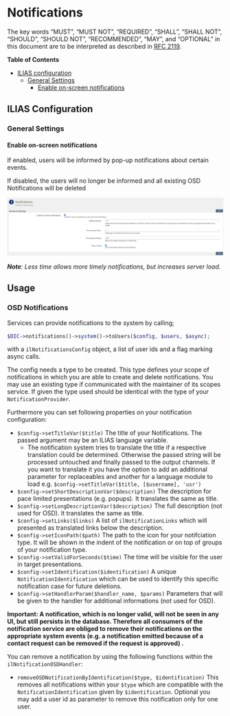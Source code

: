 # Notifications

The key words “MUST”, “MUST NOT”, “REQUIRED”, “SHALL”, “SHALL NOT”, “SHOULD”,
“SHOULD NOT”, “RECOMMENDED”, “MAY”, and “OPTIONAL” in this document are to be
interpreted as described in [RFC 2119](https://www.ietf.org/rfc/rfc2119.txt).

**Table of Contents**
<!-- TOC -->

  - [ILIAS configuration](#ilias-configuration)
    - [General Settings](#general-settings)
      - [Enable on-screen notifications](#enable-on-screen-notifications)

<!-- /TOC -->

## ILIAS Configuration

### General Settings

#### Enable on-screen notifications

If enabled, users will be informed by pop-up notifications about certain events.

If disabled, the users will no longer be informed and all existing OSD Notifications will be deleted

![](./docu/images/settings_enable_osd_en.png)

***Note**: Less time allows more timely notifications, but increases server load.*

## Usage

### OSD Notifications

Services can provide notifications to the system by calling;

```php
$DIC->notifications()->system()->toUsers($config, $users, $async);
```

with a `ilNotificationsConfig` object, a list of user ids and a flag marking async calls.

The config needs a type to be created. This type defines your scope of notifications in which you are able to create and delete
notifications. You may use an existing type if communicated with the maintainer of its scopes service. If given the type used
should be identical with the type of your `NotificationProvider`.

Furthermore you can set following properties on your notification configuration:

- `$config->setTitleVar($title)` The title of your Notifications. The passed argument may be an ILIAS language variable.
    - The notification system tries to translate the title if a respective translation could be determined. Otherwise the passed string will be processed untouched and finally passed to the output channels. If you want to translate it you have the option
      to add an additional parameter for replaceables and another for a language module to load e.g. `$config->setTitleVar($title, [$username], 'usr')`
- `$config->setShortDescriptionVar($description)` The description for pace limited presentations (e.g. popups). It translates the same as title.
- `$config->setLongDescriptionVar($description)` The full description (not used for OSD). It translates the same as title.
- `$config->setLinks($links)` A list of `ilNotificationLinks` which will presented as translated links below the description.
- `$config->setIconPath($path)` The path to the icon for your notifciation type. It will be shown in the indent of the notification or on top of groups of your notification type.
- `$config->setValidForSeconds($time)` The time will be visible for the user in target presentations.
- `$config->setIdentification($identification)` A unique `NotificationIdentification` which can be used to identify this specific notification case for future deletions.
- `$config->setHandlerParam($handler_name, $params)` Parameters that will be given to the handler for additional informations (not used for OSD).

**Important: A notification, which is no longer valid, will not be seen in any UI, but still persists in the database. Therefore all consumers
of the notification service are obliged to remove their notifications on the appropriate system events (e.g. a notification emitted because of a contact request can be removed if the request is approved) .**

You can remove a notification by using the following functions within the `ilNotificationOSDHandler`:
- `removeOSDNotificationByIdentification($type, $identification)` This removes all notifications within your `$type` which are
  compatible with the `NotificationIdentification` given by `$identification`. Optional you may add a user id as parameter to remove
  this notification only for one user.